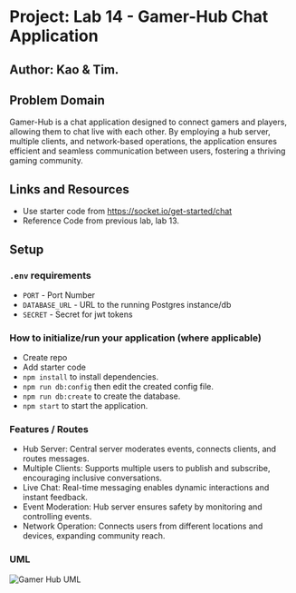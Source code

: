 # Project: Lab 14 -  Gamer-Hub Chat Application

## Author: Kao & Tim.

## Problem Domain

Gamer-Hub is a chat application designed to connect gamers and players, allowing them to chat live with each other. By employing a hub server, multiple clients, and network-based operations, the application ensures efficient and seamless communication between users, fostering a thriving gaming community.

## Links and Resources

- Use starter code from https://socket.io/get-started/chat
- Reference Code from previous lab, lab 13.


## Setup

### `.env` requirements

- `PORT` - Port Number
- `DATABASE_URL` - URL to the running Postgres instance/db
- `SECRET` - Secret for jwt tokens

### How to initialize/run your application (where applicable)

- Create repo
- Add starter code
- `npm install` to install dependencies.
- `npm run db:config` then edit the created config file.
- `npm run db:create` to create the database.
- `npm start` to start the application.

### Features / Routes

- Hub Server: Central server moderates events, connects clients, and routes messages.
- Multiple Clients: Supports multiple users to publish and subscribe, encouraging inclusive conversations.
- Live Chat: Real-time messaging enables dynamic interactions and instant feedback.
- Event Moderation: Hub server ensures safety by monitoring and controlling events.
- Network Operation: Connects users from different locations and devices, expanding community reach.

### UML

![Gamer Hub UML]()
